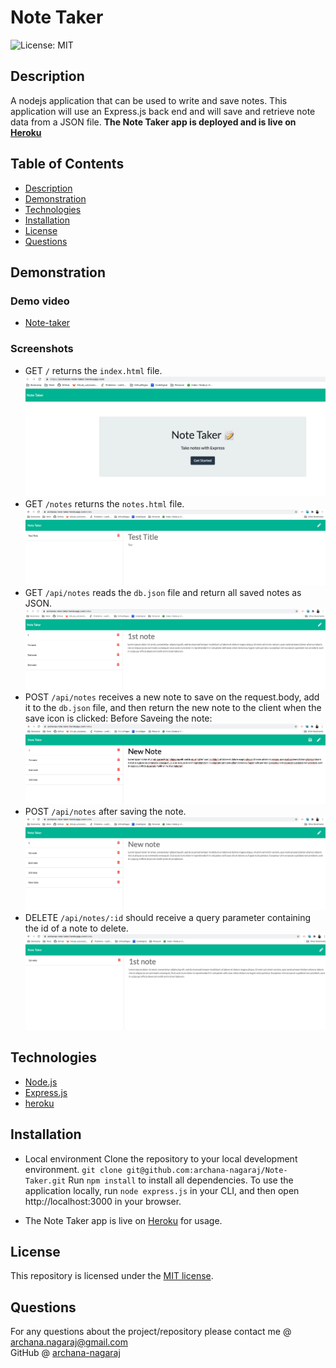 # Note Taker

![License: MIT](https://img.shields.io/badge/License-MIT-yellow.svg)

## Description

A nodejs application that can be used to write and save notes. This application will use an Express.js back end and will save and retrieve note data from a JSON file. 
**The Note Taker app is deployed and is live on [Heroku](https://archanas-note-taker.herokuapp.com/)**

## Table of Contents

* [Description](#description)
* [Demonstration](#demonstration)
* [Technologies](#technologies)
* [Installation](#installation)
* [License](#license)
* [Questions](#questions)

## Demonstration


### Demo video
* [Note-taker](https://drive.google.com/file/d/1mNuUI9wi6TTO-6MELPLR9i1X-xeH_1c_/view)

### Screenshots 
* GET `/` returns the `index.html` file. ![/](./public/assets/images/index.png)
* GET `/notes` returns the `notes.html` file. ![/notes](./public/assets/images/notes.png)
* GET `/api/notes` reads the `db.json` file and return all saved notes as JSON.![/api/notes](./public/assets/images/getnotes.png)
* POST `/api/notes` receives a new note to save on the request.body, add it to the `db.json` file, 
    and then return the new note to the client when the save icon is clicked: Before Saveing the note:
    ![/api/notes](./public/assets/images/PostMethod_beforeSave.png)
* POST `/api/notes` after saving the note.![/api/notes](./public/assets/images/postMethod.png)
* DELETE `/api/notes/:id` should receive a query parameter containing the id of a note to delete. ![/api/notes/:id](./public/assets/images/deleteMethod.png)


## Technologies

* [Node.js](https://nodejs.org/)
* [Express.js](https://expressjs.com/)
* [heroku](https://www.heroku.com/)

## Installation

* Local environment
    Clone the repository to your local development environment.
    `git clone git@github.com:archana-nagaraj/Note-Taker.git`
    Run `npm install` to install all dependencies. 
    To use the application locally, run `node express.js` in your CLI, and then open http://localhost:3000 in your browser. 

* The Note Taker app is live on [Heroku](https://archanas-note-taker.herokuapp.com/) for usage.


## License

This repository is licensed under the [MIT license](./LICENSE).


## Questions

For any questions about the project/repository please contact me @ [archana.nagaraj@gmail.com](mailto:archana.nagaraj@gmail.com) </br>
GitHub @ [archana-nagaraj](https://github.com/archana-nagaraj) 
